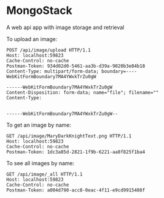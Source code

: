 # MongoStack
A web api app with image storage and retrieval


To upload an image:
```
POST /api/image/upload HTTP/1.1
Host: localhost:59823
Cache-Control: no-cache
Postman-Token: 934d02d0-5461-aa3b-d39a-9020b3e84b18
Content-Type: multipart/form-data; boundary=----WebKitFormBoundary7MA4YWxkTrZu0gW

------WebKitFormBoundary7MA4YWxkTrZu0gW
Content-Disposition: form-data; name="file"; filename=""
Content-Type: 


------WebKitFormBoundary7MA4YWxkTrZu0gW--
```

To get an image by name:
```
GET /api/image/MaryDarkKnightText.png HTTP/1.1
Host: localhost:59823
Cache-Control: no-cache
Postman-Token: 1dc3a85d-2821-1f9b-6221-aa8f825f1ba4
```

To see all images by name:
```
GET /api/image/_all HTTP/1.1
Host: localhost:59823
Cache-Control: no-cache
Postman-Token: a004d790-acc8-0eac-4f11-e9cd9915408f
```